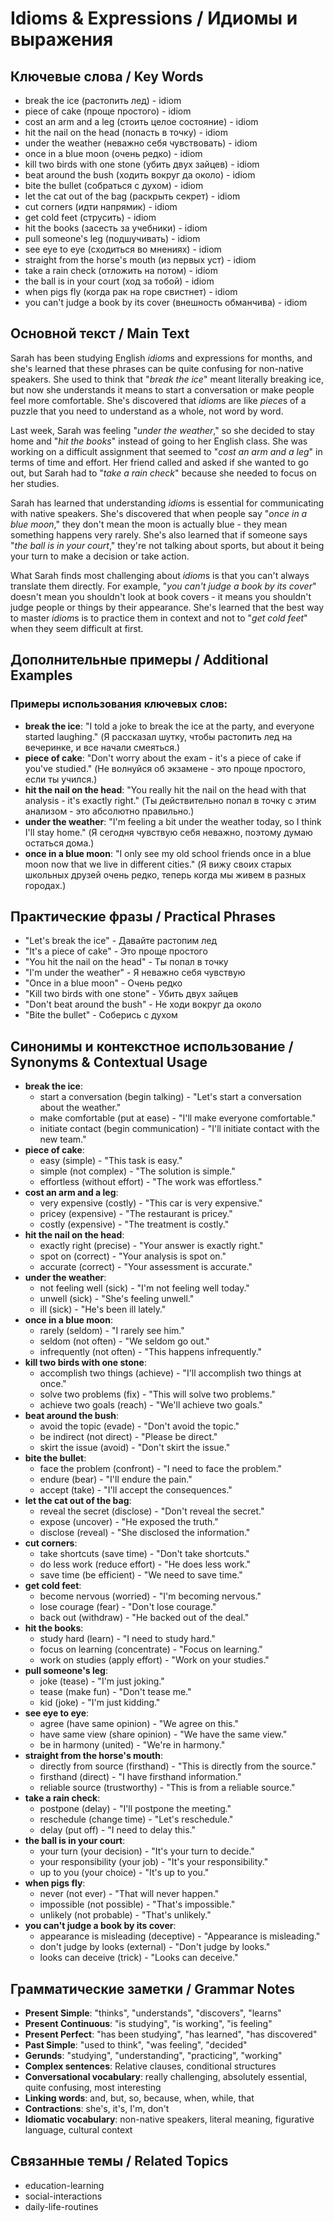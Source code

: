 # Idioms & Expressions / Идиомы и выражения

## Ключевые слова / Key Words
- break the ice (растопить лед) - idiom
- piece of cake (проще простого) - idiom
- cost an arm and a leg (стоить целое состояние) - idiom
- hit the nail on the head (попасть в точку) - idiom
- under the weather (неважно себя чувствовать) - idiom
- once in a blue moon (очень редко) - idiom
- kill two birds with one stone (убить двух зайцев) - idiom
- beat around the bush (ходить вокруг да около) - idiom
- bite the bullet (собраться с духом) - idiom
- let the cat out of the bag (раскрыть секрет) - idiom
- cut corners (идти напрямик) - idiom
- get cold feet (струсить) - idiom
- hit the books (засесть за учебники) - idiom
- pull someone's leg (подшучивать) - idiom
- see eye to eye (сходиться во мнениях) - idiom
- straight from the horse's mouth (из первых уст) - idiom
- take a rain check (отложить на потом) - idiom
- the ball is in your court (ход за тобой) - idiom
- when pigs fly (когда рак на горе свистнет) - idiom
- you can't judge a book by its cover (внешность обманчива) - idiom

## Основной текст / Main Text

Sarah has been studying English *idiom*s and expressions for months, and she's learned that these phrases can be quite confusing for non-native speakers. She used to think that "*break the ice*" meant literally breaking ice, but now she understands it means to start a conversation or make people feel more comfortable. She's discovered that *idiom*s are like *piece*s of a puzzle that you need to understand as a whole, not word by word.

Last week, Sarah was feeling "*under the weather*," so she decided to stay home and "*hit the books*" instead of going to her English class. She was working on a difficult assignment that seemed to "*cost an arm and a leg*" in terms of time and effort. Her friend called and asked if she wanted to go out, but Sarah had to "*take a rain check*" because she needed to focus on her studies.

Sarah has learned that understanding *idiom*s is essential for communicating with native speakers. She's discovered that when people say "*once in a blue moon*," they don't mean the moon is actually blue - they mean something happens very rarely. She's also learned that if someone says "*the ball is in your court*," they're not talking about sports, but about it being your turn to make a decision or take action.

What Sarah finds most challenging about *idiom*s is that you can't always translate them directly. For example, "*you can't judge a book by its cover*" doesn't mean you shouldn't look at book covers - it means you shouldn't judge people or things by their appearance. She's learned that the best way to master *idiom*s is to practice them in context and not to "*get cold feet*" when they seem difficult at first.

## Дополнительные примеры / Additional Examples

### Примеры использования ключевых слов:
- **break the ice**: "I told a joke to break the ice at the party, and everyone started laughing." (Я рассказал шутку, чтобы растопить лед на вечеринке, и все начали смеяться.)
- **piece of cake**: "Don't worry about the exam - it's a piece of cake if you've studied." (Не волнуйся об экзамене - это проще простого, если ты учился.)
- **hit the nail on the head**: "You really hit the nail on the head with that analysis - it's exactly right." (Ты действительно попал в точку с этим анализом - это абсолютно правильно.)
- **under the weather**: "I'm feeling a bit under the weather today, so I think I'll stay home." (Я сегодня чувствую себя неважно, поэтому думаю остаться дома.)
- **once in a blue moon**: "I only see my old school friends once in a blue moon now that we live in different cities." (Я вижу своих старых школьных друзей очень редко, теперь когда мы живем в разных городах.)

## Практические фразы / Practical Phrases

- "Let's break the ice" - Давайте растопим лед
- "It's a piece of cake" - Это проще простого
- "You hit the nail on the head" - Ты попал в точку
- "I'm under the weather" - Я неважно себя чувствую
- "Once in a blue moon" - Очень редко
- "Kill two birds with one stone" - Убить двух зайцев
- "Don't beat around the bush" - Не ходи вокруг да около
- "Bite the bullet" - Соберись с духом

## Синонимы и контекстное использование / Synonyms & Contextual Usage

- **break the ice**: 
  - start a conversation (begin talking) - "Let's start a conversation about the weather."
  - make comfortable (put at ease) - "I'll make everyone comfortable."
  - initiate contact (begin communication) - "I'll initiate contact with the new team."
- **piece of cake**: 
  - easy (simple) - "This task is easy."
  - simple (not complex) - "The solution is simple."
  - effortless (without effort) - "The work was effortless."
- **cost an arm and a leg**: 
  - very expensive (costly) - "This car is very expensive."
  - pricey (expensive) - "The restaurant is pricey."
  - costly (expensive) - "The treatment is costly."
- **hit the nail on the head**: 
  - exactly right (precise) - "Your answer is exactly right."
  - spot on (correct) - "Your analysis is spot on."
  - accurate (correct) - "Your assessment is accurate."
- **under the weather**: 
  - not feeling well (sick) - "I'm not feeling well today."
  - unwell (sick) - "She's feeling unwell."
  - ill (sick) - "He's been ill lately."
- **once in a blue moon**: 
  - rarely (seldom) - "I rarely see him."
  - seldom (not often) - "We seldom go out."
  - infrequently (not often) - "This happens infrequently."
- **kill two birds with one stone**: 
  - accomplish two things (achieve) - "I'll accomplish two things at once."
  - solve two problems (fix) - "This will solve two problems."
  - achieve two goals (reach) - "We'll achieve two goals."
- **beat around the bush**: 
  - avoid the topic (evade) - "Don't avoid the topic."
  - be indirect (not direct) - "Please be direct."
  - skirt the issue (avoid) - "Don't skirt the issue."
- **bite the bullet**: 
  - face the problem (confront) - "I need to face the problem."
  - endure (bear) - "I'll endure the pain."
  - accept (take) - "I'll accept the consequences."
- **let the cat out of the bag**: 
  - reveal the secret (disclose) - "Don't reveal the secret."
  - expose (uncover) - "He exposed the truth."
  - disclose (reveal) - "She disclosed the information."
- **cut corners**: 
  - take shortcuts (save time) - "Don't take shortcuts."
  - do less work (reduce effort) - "He does less work."
  - save time (be efficient) - "We need to save time."
- **get cold feet**: 
  - become nervous (worried) - "I'm becoming nervous."
  - lose courage (fear) - "Don't lose courage."
  - back out (withdraw) - "He backed out of the deal."
- **hit the books**: 
  - study hard (learn) - "I need to study hard."
  - focus on learning (concentrate) - "Focus on learning."
  - work on studies (apply effort) - "Work on your studies."
- **pull someone's leg**: 
  - joke (tease) - "I'm just joking."
  - tease (make fun) - "Don't tease me."
  - kid (joke) - "I'm just kidding."
- **see eye to eye**: 
  - agree (have same opinion) - "We agree on this."
  - have same view (share opinion) - "We have the same view."
  - be in harmony (united) - "We're in harmony."
- **straight from the horse's mouth**: 
  - directly from source (firsthand) - "This is directly from the source."
  - firsthand (direct) - "I have firsthand information."
  - reliable source (trustworthy) - "This is from a reliable source."
- **take a rain check**: 
  - postpone (delay) - "I'll postpone the meeting."
  - reschedule (change time) - "Let's reschedule."
  - delay (put off) - "I need to delay this."
- **the ball is in your court**: 
  - your turn (your decision) - "It's your turn to decide."
  - your responsibility (your job) - "It's your responsibility."
  - up to you (your choice) - "It's up to you."
- **when pigs fly**: 
  - never (not ever) - "That will never happen."
  - impossible (not possible) - "That's impossible."
  - unlikely (not probable) - "That's unlikely."
- **you can't judge a book by its cover**: 
  - appearance is misleading (deceptive) - "Appearance is misleading."
  - don't judge by looks (external) - "Don't judge by looks."
  - looks can deceive (trick) - "Looks can deceive."

## Грамматические заметки / Grammar Notes

- **Present Simple**: "thinks", "understands", "discovers", "learns"
- **Present Continuous**: "is studying", "is working", "is feeling"
- **Present Perfect**: "has been studying", "has learned", "has discovered"
- **Past Simple**: "used to think", "was feeling", "decided"
- **Gerunds**: "studying", "understanding", "practicing", "working"
- **Complex sentences**: Relative clauses, conditional structures
- **Conversational vocabulary**: really challenging, absolutely essential, quite confusing, most interesting
- **Linking words**: and, but, so, because, when, while, that
- **Contractions**: she's, it's, I'm, don't
- **Idiomatic vocabulary**: non-native speakers, literal meaning, figurative language, cultural context

## Связанные темы / Related Topics

- education-learning
- social-interactions
- daily-life-routines

